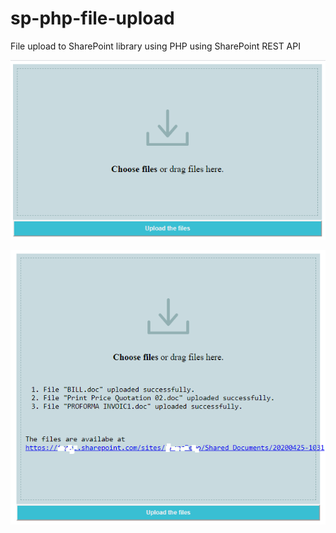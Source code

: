# sp-php-file-upload
File upload to SharePoint library using PHP using SharePoint REST API

![Image of upload form](https://github.com/hrn2k1/sp-php-file-upload/blob/master/file_upload_form.png)

![Image of upload done](https://github.com/hrn2k1/sp-php-file-upload/blob/master/file_upload_done.png)
